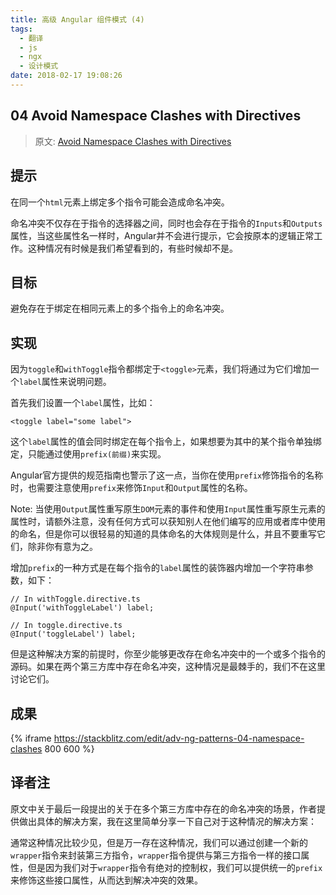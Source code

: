```yaml
---
title: 高级 Angular 组件模式 (4)
tags:
  - 翻译
  - js
  - ngx
  - 设计模式
date: 2018-02-17 19:08:26
---
```



## 04 Avoid Namespace Clashes with Directives

> 原文: [Avoid Namespace Clashes with Directives](https://blog.angularindepth.com/avoid-namespace-clashes-with-directives-1f00d62de445)

## 提示
在同一个``html``元素上绑定多个指令可能会造成命名冲突。

命名冲突不仅存在于指令的选择器之间，同时也会存在于指令的``Inputs``和``Outputs``属性，当这些属性名一样时，Angular并不会进行提示，它会按原本的逻辑正常工作。这种情况有时候是我们希望看到的，有些时候却不是。

## 目标
避免存在于绑定在相同元素上的多个指令上的命名冲突。

## 实现
因为``toggle``和``withToggle``指令都绑定于``<toggle>``元素，我们将通过为它们增加一个``label``属性来说明问题。

首先我们设置一个``label``属性，比如：
```
<toggle label="some label">
```
这个``label``属性的值会同时绑定在每个指令上，如果想要为其中的某个指令单独绑定，只能通过使用``prefix(前缀)``来实现。

Angular官方提供的规范指南也警示了这一点，当你在使用``prefix``修饰指令的名称时，也需要注意使用``prefix``来修饰``Input``和``Output``属性的名称。

Note: 当使用``Output``属性重写原生``DOM``元素的事件和使用``Input``属性重写原生元素的属性时，请额外注意，没有任何方式可以获知别人在他们编写的应用或者库中使用的命名，但是你可以很轻易的知道的具体命名的大体规则是什么，并且不要重写它们，除非你有意为之。

增加``prefix``的一种方式是在每个指令的``label``属性的装饰器内增加一个字符串参数，如下：
```
// In withToggle.directive.ts
@Input('withToggleLabel') label;

// In toggle.directive.ts
@Input('toggleLabel') label;
```

但是这种解决方案的前提时，你至少能够更改存在命名冲突中的一个或多个指令的源码。如果在两个第三方库中存在命名冲突，这种情况是最棘手的，我们不在这里讨论它们。

## 成果
{% iframe https://stackblitz.com/edit/adv-ng-patterns-04-namespace-clashes
800 600  %}

## 译者注
原文中关于最后一段提出的关于在多个第三方库中存在的命名冲突的场景，作者提供做出具体的解决方案，我在这里简单分享一下自己对于这种情况的解决方案：

通常这种情况比较少见，但是万一存在这种情况，我们可以通过创建一个新的``wrapper``指令来封装第三方指令，``wrapper``指令提供与第三方指令一样的接口属性，但是因为我们对于``wrapper``指令有绝对的控制权，我们可以提供统一的``prefix``来修饰这些接口属性，从而达到解决冲突的效果。
